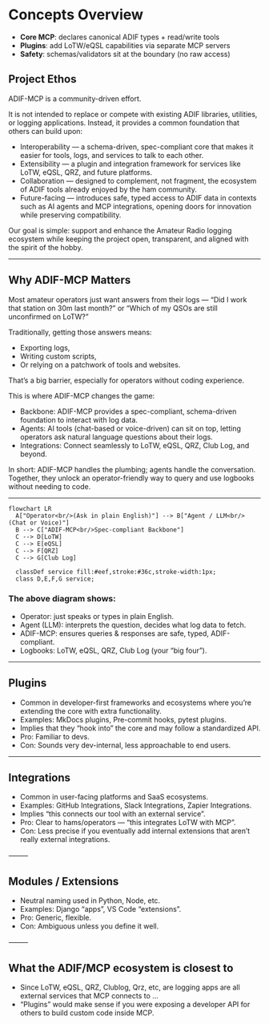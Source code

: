 # Concepts Overview

- **Core MCP**: declares canonical ADIF types + read/write tools
- **Plugins**: add LoTW/eQSL capabilities via separate MCP servers
- **Safety**: schemas/validators sit at the boundary (no raw access)


## Project Ethos

ADIF-MCP is a community-driven effort.

It is not intended to replace or compete with existing ADIF libraries, utilities, or logging applications. Instead, it provides a common foundation that others can build upon:
- Interoperability — a schema-driven, spec-compliant core that makes it easier for tools, logs, and services to talk to each other.
- Extensibility — a plugin and integration framework for services like LoTW, eQSL, QRZ, and future platforms.
- Collaboration — designed to complement, not fragment, the ecosystem of ADIF tools already enjoyed by the ham community.
- Future-facing — introduces safe, typed access to ADIF data in contexts such as AI agents and MCP integrations, opening doors for innovation while preserving compatibility.

Our goal is simple: support and enhance the Amateur Radio logging ecosystem while keeping the project open, transparent, and aligned with the spirit of the hobby.

---

## Why ADIF-MCP Matters

Most amateur operators just want answers from their logs — “Did I work that station on 30m last month?” or “Which of my QSOs are still unconfirmed on LoTW?”

Traditionally, getting those answers means:
- Exporting logs,
- Writing custom scripts,
- Or relying on a patchwork of tools and websites.

That’s a big barrier, especially for operators without coding experience.

This is where ADIF-MCP changes the game:
- Backbone: ADIF-MCP provides a spec-compliant, schema-driven foundation to interact with log data.
- Agents: AI tools (chat-based or voice-driven) can sit on top, letting operators ask natural language questions about their logs.
- Integrations: Connect seamlessly to LoTW, eQSL, QRZ, Club Log, and beyond.

In short: ADIF-MCP handles the plumbing; agents handle the conversation.
Together, they unlock an operator-friendly way to query and use logbooks without needing to code.


---


```mermaid
flowchart LR
  A["Operator<br/>(Ask in plain English)"] --> B["Agent / LLM<br/>(Chat or Voice)"]
  B --> C["ADIF-MCP<br/>Spec-compliant Backbone"]
  C --> D[LoTW]
  C --> E[eQSL]
  C --> F[QRZ]
  C --> G[Club Log]

  classDef service fill:#eef,stroke:#36c,stroke-width:1px;
  class D,E,F,G service;
```


### The above diagram shows:
- Operator: just speaks or types in plain English.
- Agent (LLM): interprets the question, decides what log data to fetch.
- ADIF-MCP: ensures queries & responses are safe, typed, ADIF-compliant.
- Logbooks: LoTW, eQSL, QRZ, Club Log (your “big four”).

---

## Plugins
- Common in developer-first frameworks and ecosystems where you’re extending the core with extra functionality.
- Examples: MkDocs plugins, Pre-commit hooks, pytest plugins.
- Implies that they “hook into” the core and may follow a standardized API.
- Pro: Familiar to devs.
- Con: Sounds very dev-internal, less approachable to end users.

---

## Integrations
- Common in user-facing platforms and SaaS ecosystems.
- Examples: GitHub Integrations, Slack Integrations, Zapier Integrations.
- Implies “this connects our tool with an external service”.
- Pro: Clear to hams/operators — “this integrates LoTW with MCP”.
- Con: Less precise if you eventually add internal extensions that aren’t really external integrations.

⸻

## Modules / Extensions
- Neutral naming used in Python, Node, etc.
- Examples: Django “apps”, VS Code “extensions”.
- Pro: Generic, flexible.
- Con: Ambiguous unless you define it well.

⸻

## What the ADIF/MCP ecosystem is closest to
- Since LoTW, eQSL, QRZ, Clublog, Qrz, etc, are logging apps are all external services that MCP connects to ...
- “Plugins” would make sense if you were exposing a developer API for others to build custom code inside MCP.
